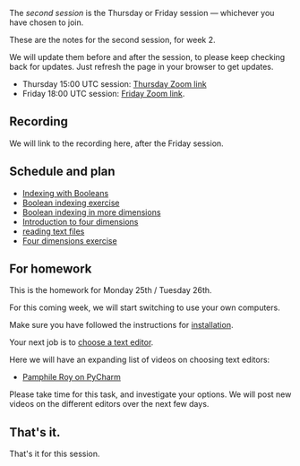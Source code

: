 The *second session* is the Thursday or Friday session — whichever you have
chosen to join.

These are the notes for the second session, for week 2.

We will update them before and after the session, to please keep checking back for updates.  Just refresh the page in your browser to get updates.

* Thursday 15:00 UTC session: [Thursday Zoom
  link](https://bham-ac-uk.zoom.us/j/85697917669?pwd=R09RRVoxSXl5YnVjVDVuN3NDM2lCdz09)
* Friday 18:00 UTC session: [Friday Zoom link](https://bham-ac-uk.zoom.us/j/82522323304?pwd=VjRRWDNkZjF5clBDd3FNNGJWcTUyZz09).

## Recording

We will link to the recording here, after the Friday session.

## Schedule and plan

* [Indexing with
  Booleans](https://textbook.nipraxis.org/boolean_indexing.html)
* [Boolean indexing
  exercise](https://hub.nipraxis.org/hub/user-redirect/git-pull?repo=https%3A//github.com/uob-cfd/boolean_arrays&subPath=boolean_arrays.ipynb)
* [Boolean indexing in more
  dimensions](https://textbook.nipraxis.org/boolean_indexing_nd.html)
* [Introduction to four dimensions](https://textbook.nipraxis.org/intro_to_4d)
* [reading text files](https://textbook.nipraxis.org/reading_text)
* [Four dimensions
  exercise](https://hub.nipraxis.org/hub/user-redirect/git-pull?repo=https%3A//github.com/nipraxis/four_dimensions&subPath=four_dimensions.ipynb)

## For homework

This is the homework for Monday 25th / Tuesday 26th.

For this coming week, we will start switching to use your own computers.

Make sure you have followed the instructions for
[installation](https://textbook.nipraxis.org/installation).

Your next job is to [choose a text
editor](https://textbook.nipraxis.org/choosing_editor.html).

Here we will have an expanding list of videos on choosing text editors:

* [Pamphile Roy on PyCharm](https://vimeo.com/702001724)

Please take time for this task, and investigate your options.  We will post
new videos on the different editors over the next few days.

## That's it.

That's it for this session.
